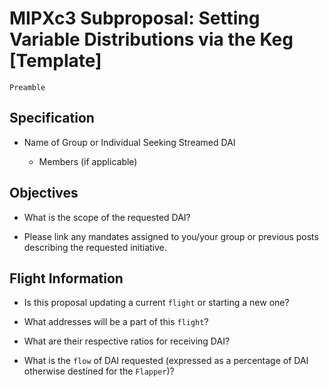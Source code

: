# MIPXc3 Subproposal: Setting Variable Distributions via the Keg [Template]
```
Preamble
```

## Specification
* Name of Group or Individual Seeking Streamed DAI 

  * Members (if applicable)

## Objectives
* What is the scope of the requested DAI?

* Please link any mandates assigned to you/your group or previous posts describing the requested initiative.

## Flight Information
* Is this proposal updating a current `flight` or starting a new one?

* What addresses will be a part of this `flight`? 

* What are their respective ratios for receiving DAI?

* What is the `flow` of DAI requested (expressed as a percentage of DAI otherwise destined for the `Flapper`)?
